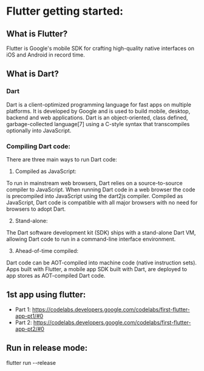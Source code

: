 # Flutter getting started:

## What is Flutter?

Flutter is Google's mobile SDK for crafting high-quality native interfaces on iOS and Android in record time.

## What is Dart?

### Dart 

Dart is a client-optimized programming language for fast apps on multiple platforms. It is developed by Google and is used to build mobile, desktop, backend and web applications. Dart is an object-oriented, class defined, garbage-collected language[7] using a C-style syntax that transcompiles optionally into JavaScript.

### Compiling Dart code:

There are three main ways to run Dart code:

1. Compiled as JavaScript:

To run in mainstream web browsers, Dart relies on a source-to-source compiler to JavaScript. When running Dart code in a web browser the code is precompiled into JavaScript using the dart2js compiler. Compiled as JavaScript, Dart code is compatible with all major browsers with no need for browsers to adopt Dart. 

2. Stand-alone:

The Dart software development kit (SDK) ships with a stand-alone Dart VM, allowing Dart code to run in a command-line interface environment.

3. Ahead-of-time compiled:

Dart code can be AOT-compiled into machine code (native instruction sets). Apps built with Flutter, a mobile app SDK built with Dart, are deployed to app stores as AOT-compiled Dart code.

## 1st app using flutter:

- Part 1: https://codelabs.developers.google.com/codelabs/first-flutter-app-pt1/#0
- Part 2: https://codelabs.developers.google.com/codelabs/first-flutter-app-pt2/#0

## Run in release mode:
flutter run --release